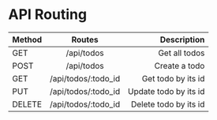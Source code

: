 # API Routing

| Method    | Routes                 | Description           |
| --------- |:----------------------:| ---------------------:|
| GET       | /api/todos             | Get all todos         |
| POST      | /api/todos             | Create a todo         |
| GET       | /api/todos/:todo_id    | Get todo by its id    |
| PUT       | /api/todos/:todo_id    | Update todo by its id |
| DELETE    | /api/todos/:todo_id    | Delete todo by its id |
